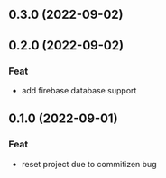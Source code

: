 ## 0.3.0 (2022-09-02)

## 0.2.0 (2022-09-02)

### Feat

- add firebase database support

## 0.1.0 (2022-09-01)

### Feat

- reset project due to commitizen bug
